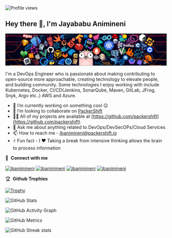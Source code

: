 ![Profile views](https://gpvc.arturio.dev/jbanimineni)

## Hey there 👋, I'm Jayababu Animineni

![Header](./header_1.png)

I'm a DevOps Engineer who is passionate about making contributing to open-source more approachable, creating technology to elevate people, and building community. Some technologies I enjoy working with include Kubernetes, Docker, CI/CD(Jenkins, SonarQube, Maven, GitLab, JFrog, Snyk, Argo etc..) AWS and Azure.

- 🔭 I’m currently working on something cool 😉
- 👯 I’m looking to collaborate on [PackerShift](https://github.com/packershift)
- 👨‍💻 All of my projects are available at [https://github.com/packershift](https://github.com/packershift)
- 💬 Ask me about anything related to DevOps/DevSecOPs/Cloud Services
- 📫 How to reach me - jbanimineni@packershift.io
- ⚡ Fun fact - I ❤️ Taking a break from intensive thinking allows the brain to process information

🔗 &nbsp;**Connect with me**
<p align="left">
<a href="https://twitter.com/jbanimineni" target="blank"><img align="center" src="https://raw.githubusercontent.com/rahuldkjain/github-profile-readme-generator/master/src/images/icons/Social/twitter.svg" alt="jbanimineni" height="30" width="40" /></a>
<a href="https://linkedin.com/in/jbanimineni" target="blank"><img align="center" src="https://raw.githubusercontent.com/rahuldkjain/github-profile-readme-generator/master/src/images/icons/Social/linked-in-alt.svg" alt="jbanimineni" height="30" width="40" /></a>
<a href="https://instagram.com/jbanimineni" target="blank"><img align="center" src="https://raw.githubusercontent.com/rahuldkjain/github-profile-readme-generator/master/src/images/icons/Social/instagram.svg" alt="jbanimineni" height="30" width="40" /></a>
<a href="https://discord.gg/jbanimineni" target="blank"><img align="center" src="https://raw.githubusercontent.com/rahuldkjain/github-profile-readme-generator/master/src/images/icons/Social/discord.svg" alt="jbanimineni" height="30" width="40" /></a>
</p>

:trophy: &nbsp;**Github Trophies**

[![Trophy](https://github-profile-trophy.vercel.app/?username=jbanimineni)](https://github.com/ryo-ma/github-profile-trophy)

![GitHub Stats](https://github-readme-stats.vercel.app/api?username=jbanimineni&show_icons=true&theme=synthwave) 

![GitHub Activity Graph](https://activity-graph.herokuapp.com/graph?username=jbanimineni)

![GitHub Metrics](https://metrics.lecoq.io/jbanimineni?template=classic&base.indepth=true&base.hireable=true&base=header%2C%20activity%2C%20community%2C%20repositories%2C%20metadata&base.indepth=true&base.hireable=true&base.skip=false&config.timezone=Asia%2FCalcutta) 

![GitHub Streak stats](https://github-readme-streak-stats.herokuapp.com/?user=jbanimineni&show_icons=true&theme=shades-of-purple)
